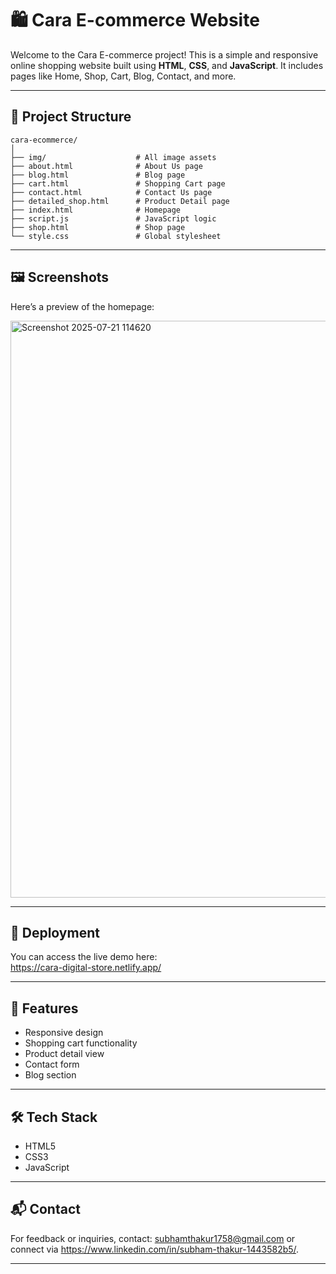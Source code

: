 
# 🛍️ Cara E-commerce Website

Welcome to the Cara E-commerce project! This is a simple and responsive online shopping website built using **HTML**, **CSS**, and **JavaScript**. It includes pages like Home, Shop, Cart, Blog, Contact, and more.

---

## 📁 Project Structure

```
cara-ecommerce/
│
├── img/                    # All image assets
├── about.html              # About Us page
├── blog.html               # Blog page
├── cart.html               # Shopping Cart page
├── contact.html            # Contact Us page
├── detailed_shop.html      # Product Detail page
├── index.html              # Homepage
├── script.js               # JavaScript logic
├── shop.html               # Shop page
└── style.css               # Global stylesheet
```

---

## 🖼️ Screenshots

Here’s a preview of the homepage:

<img width="1919" height="923" alt="Screenshot 2025-07-21 114620" src="https://github.com/user-attachments/assets/539f04ad-6af0-4ea5-888b-fc6a0becd649" />


---

## 🚀 Deployment

You can access the live demo here:  
https://cara-digital-store.netlify.app/

---

## 📌 Features

- Responsive design
- Shopping cart functionality
- Product detail view
- Contact form
- Blog section

---

## 🛠️ Tech Stack

- HTML5
- CSS3
- JavaScript

---

## 📬 Contact

For feedback or inquiries, contact: subhamthakur1758@gmail.com or connect via https://www.linkedin.com/in/subham-thakur-1443582b5/.

---
